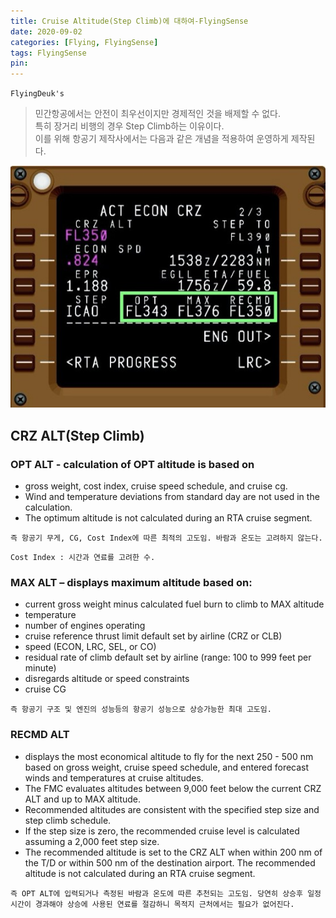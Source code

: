 ```yaml
---
title: Cruise Altitude(Step Climb)에 대하여-FlyingSense
date: 2020-09-02
categories: [Flying, FlyingSense]
tags: FlyingSense
pin:
---
```


`FlyingDeuk's`
> 민간항공에서는 안전이 최우선이지만 경제적인 것을 배제할 수 없다. <br>
특히 장거리 비행의 경우 Step Climb하는 이유이다. <br>
이를 위해 항공기 제작사에서는 다음과 같은 개념을 적용하여 운영하게 제작된다. <br>

![crz](/img/flying/sense/crz.jpg)

## CRZ ALT(Step Climb)

### OPT ALT - calculation of OPT altitude is based on
- gross weight, cost index, cruise speed schedule, and cruise cg.
- Wind and temperature deviations from standard day are not used in the calculation.
- The optimum altitude is not calculated during an RTA cruise segment.

`즉 항공기 무게, CG, Cost Index에 따른 최적의 고도임. 바람과 온도는 고려하지 않는다.`

    Cost Index : 시간과 연료를 고려한 수.


### MAX ALT – displays maximum altitude based on:
- current gross weight minus calculated fuel burn to climb to MAX altitude
- temperature
- number of engines operating
- cruise reference thrust limit default set by airline (CRZ or CLB)
- speed (ECON, LRC, SEL, or CO)
- residual rate of climb default set by airline (range: 100 to 999 feet per minute)
- disregards altitude or speed constraints
- cruise CG

`즉 항공기 구조 및 엔진의 성능등의 항공기 성능으로 상승가능한 최대 고도임.`

### RECMD ALT
- displays the most economical altitude to fly for the next 250 - 500 nm based on gross weight, cruise speed schedule, and entered forecast winds and temperatures at cruise altitudes.
- The FMC evaluates altitudes between 9,000 feet below the current CRZ ALT and up to MAX altitude.
- Recommended altitudes are consistent with the specified step size and step climb schedule.
- If the step size is zero, the recommended cruise level is calculated assuming a 2,000 feet step size.
- The recommended altitude is set to the CRZ ALT when within 200 nm of the T/D or within 500 nm of the destination airport. The recommended altitude is not calculated during an RTA cruise segment.

`즉 OPT ALT에 입력되거나 측정된 바람과 온도에 따른 추천되는 고도임. 당연히 상승후 일정시간이 경과해야 상승에 사용된 연료를 절감하니 목적지 근처에서는 필요가 없어진다.`
